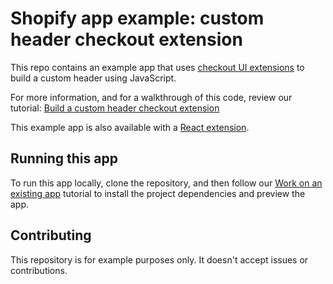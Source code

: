 # Shopify app example: custom header checkout extension

This repo contains an example app that uses [checkout UI extensions](https://shopify.dev/docs/api/checkout-ui-extensions) to build a custom header using JavaScript.

For more information, and for a walkthrough of this code, review our tutorial: [Build a custom header checkout extension](https://shopify.dev/docs/apps/checkout/custom/banners/build?framework=javascript)

This example app is also available with a [React extension](https://github.com/Shopify/example-checkout--custom-header--react).

## Running this app

To run this app locally, clone the repository, and then follow our [Work on an existing app](https://shopify.dev/docs/apps/tools/cli/existing) tutorial to install the project dependencies and preview the app.

## Contributing

This repository is for example purposes only. It doesn't accept issues or contributions.

